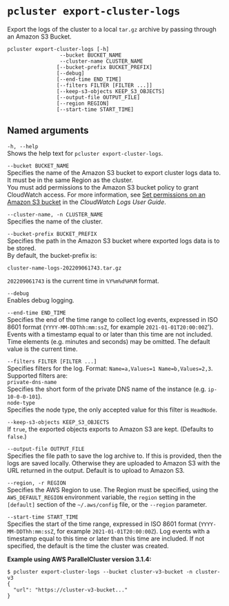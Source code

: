 # `pcluster export-cluster-logs`<a name="pcluster.export-cluster-logs-v3"></a>

Export the logs of the cluster to a local `tar.gz` archive by passing through an Amazon S3 Bucket\.

```
pcluster export-cluster-logs [-h]
                 --bucket BUCKET_NAME
                 --cluster-name CLUSTER_NAME 
                [--bucket-prefix BUCKET_PREFIX]
                [--debug]
                [--end-time END_TIME]
                [--filters FILTER [FILTER ...]]
                [--keep-s3-objects KEEP_S3_OBJECTS]
                [--output-file OUTPUT_FILE]
                [--region REGION]
                [--start-time START_TIME]
```

## Named arguments<a name="pcluster-v3.export-cluster-logs.namedargs"></a>

`-h, --help`  
Shows the help text for `pcluster export-cluster-logs`\.

`--bucket BUCKET_NAME`  
Specifies the name of the Amazon S3 bucket to export cluster logs data to\. It must be in the same Region as the cluster\.  
You must add permissions to the Amazon S3 bucket policy to grant CloudWatch access\. For more information, see [Set permissions on an Amazon S3 bucket](https://docs.aws.amazon.com/AmazonCloudWatch/latest/logs/S3ExportTasks.html#S3Permissions) in the *CloudWatch Logs User Guide*\.

`--cluster-name, -n CLUSTER_NAME`  
Specifies the name of the cluster\.

`--bucket-prefix BUCKET_PREFIX`  
Specifies the path in the Amazon S3 bucket where exported logs data is to be stored\.  
By default, the bucket\-prefix is:  

```
cluster-name-logs-202209061743.tar.gz
```
`202209061743` is the current time in `%Y%m%d%H%M` format\.

`--debug`  
Enables debug logging\.

`--end-time END_TIME`  
Specifies the end of the time range to collect log events, expressed in ISO 8601 format \(`YYYY-MM-DDThh:mm:ssZ`, for example `2021-01-01T20:00:00Z`'\)\. Events with a timestamp equal to or later than this time are not included\. Time elements \(e\.g\. minutes and seconds\) may be omitted\. The default value is the current time\.

`--filters FILTER [FILTER ...]`  
Specifies filters for the log\. Format: `Name=a,Values=1 Name=b,Values=2,3`\. Supported filters are:    
`private-dns-name`  
Specifies the short form of the private DNS name of the instance \(e\.g\. `ip-10-0-0-101`\)\.  
`node-type`  
Specifies the node type, the only accepted value for this filter is `HeadNode`\.

`--keep-s3-objects KEEP_S3_OBJECTS`  
If `true`, the exported objects exports to Amazon S3 are kept\. \(Defaults to `false`\.\)

`--output-file OUTPUT_FILE`  
Specifies the file path to save the log archive to\. If this is provided, then the logs are saved locally\. Otherwise they are uploaded to Amazon S3 with the URL returned in the output\. Default is to upload to Amazon S3\.

`--region, -r REGION`  
Specifies the AWS Region to use\. The Region must be specified, using the `AWS_DEFAULT_REGION` environment variable, the `region` setting in the `[default]` section of the `~/.aws/config` file, or the `--region` parameter\.

`--start-time START_TIME`  
Specifies the start of the time range, expressed in ISO 8601 format \(`YYYY-MM-DDThh:mm:ssZ`, for example `2021-01-01T20:00:00Z`\)\. Log events with a timestamp equal to this time or later than this time are included\. If not specified, the default is the time the cluster was created\.

**Example using AWS ParallelCluster version 3\.1\.4:**

```
$ pcluster export-cluster-logs --bucket cluster-v3-bucket -n cluster-v3
{
  "url": "https://cluster-v3-bucket..."
}
```